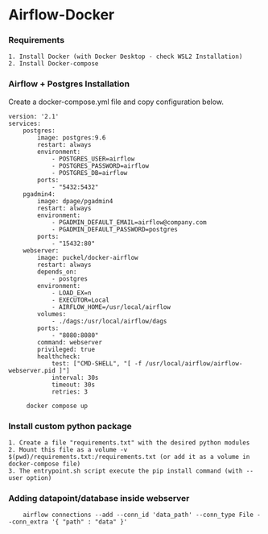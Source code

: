 # Airflow-Docker

### Requirements

```
1. Install Docker (with Docker Desktop - check WSL2 Installation)
2. Install Docker-compose
```

### Airflow + Postgres Installation

Create a docker-compose.yml file and copy configuration below.
```
version: '2.1'
services:
    postgres:
        image: postgres:9.6
        restart: always
        environment:
            - POSTGRES_USER=airflow
            - POSTGRES_PASSWORD=airflow
            - POSTGRES_DB=airflow
        ports:
            - "5432:5432"
    pgadmin4:
        image: dpage/pgadmin4
        restart: always
        environment:
            - PGADMIN_DEFAULT_EMAIL=airflow@company.com
            - PGADMIN_DEFAULT_PASSWORD=postgres
        ports:
            - "15432:80"
    webserver:
        image: puckel/docker-airflow
        restart: always
        depends_on:
            - postgres
        environment:
            - LOAD_EX=n
            - EXECUTOR=Local
            - AIRFLOW_HOME=/usr/local/airflow
        volumes:
            - ./dags:/usr/local/airflow/dags
        ports:
            - "8080:8080"
        command: webserver
        privileged: true
        healthcheck:
            test: ["CMD-SHELL", "[ -f /usr/local/airflow/airflow-webserver.pid ]"]
            interval: 30s
            timeout: 30s
            retries: 3
 ```
 
         docker compose up 
  
  ### Install custom python package
  
  ```
  1. Create a file "requirements.txt" with the desired python modules
  2. Mount this file as a volume -v $(pwd)/requirements.txt:/requirements.txt (or add it as a volume in docker-compose file)
  3. The entrypoint.sh script execute the pip install command (with --user option)
  
  ```
  
  ### Adding datapoint/database inside webserver
  
        airflow connections --add --conn_id 'data_path' --conn_type File --conn_extra '{ "path" : "data" }'
